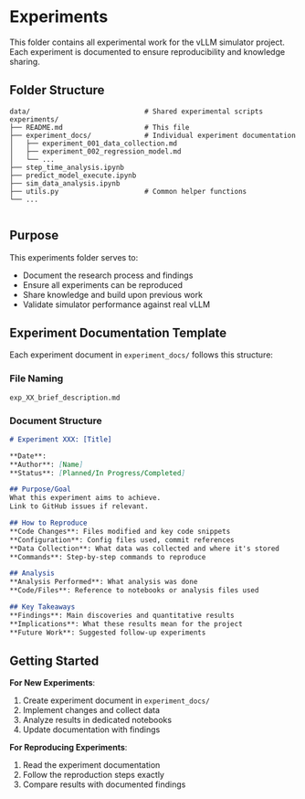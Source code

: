 # Experiments

This folder contains all experimental work for the vLLM simulator project. Each experiment is documented to ensure reproducibility and knowledge sharing.

## Folder Structure

```
data/                            # Shared experimental scripts
experiments/
├── README.md                    # This file
├── experiment_docs/             # Individual experiment documentation
│   ├── experiment_001_data_collection.md
│   ├── experiment_002_regression_model.md
│   └── ...
├── step_time_analysis.ipynb
├── predict_model_execute.ipynb
├── sim_data_analysis.ipynb
├── utils.py                     # Common helper functions
└── ...
 
```

## Purpose

This experiments folder serves to:
- Document the research process and findings
- Ensure all experiments can be reproduced
- Share knowledge and build upon previous work
- Validate simulator performance against real vLLM

## Experiment Documentation Template

Each experiment document in `experiment_docs/` follows this structure:

### File Naming
`exp_XX_brief_description.md`

### Document Structure
```markdown
# Experiment XXX: [Title]

**Date**:
**Author**: [Name]
**Status**: [Planned/In Progress/Completed]

## Purpose/Goal
What this experiment aims to achieve.
Link to GitHub issues if relevant.

## How to Reproduce
**Code Changes**: Files modified and key code snippets
**Configuration**: Config files used, commit references
**Data Collection**: What data was collected and where it's stored
**Commands**: Step-by-step commands to reproduce

## Analysis
**Analysis Performed**: What analysis was done
**Code/Files**: Reference to notebooks or analysis files used

## Key Takeaways
**Findings**: Main discoveries and quantitative results
**Implications**: What these results mean for the project
**Future Work**: Suggested follow-up experiments
```

## Getting Started

**For New Experiments**:
1. Create experiment document in `experiment_docs/`
2. Implement changes and collect data
3. Analyze results in dedicated notebooks
4. Update documentation with findings

**For Reproducing Experiments**:
1. Read the experiment documentation
2. Follow the reproduction steps exactly
3. Compare results with documented findings
